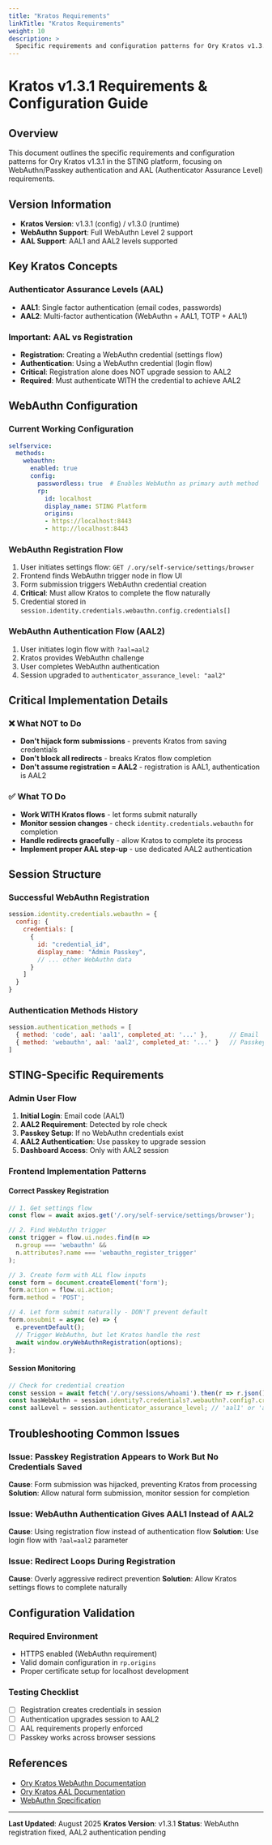 ```yaml
---
title: "Kratos Requirements"
linkTitle: "Kratos Requirements"
weight: 10
description: >
  Specific requirements and configuration patterns for Ory Kratos v1.3.1 in STING.
---
```


# Kratos v1.3.1 Requirements & Configuration Guide

## Overview
This document outlines the specific requirements and configuration patterns for Ory Kratos v1.3.1 in the STING platform, focusing on WebAuthn/Passkey authentication and AAL (Authenticator Assurance Level) requirements.

## Version Information
- **Kratos Version**: v1.3.1 (config) / v1.3.0 (runtime)
- **WebAuthn Support**: Full WebAuthn Level 2 support
- **AAL Support**: AAL1 and AAL2 levels supported

## Key Kratos Concepts

### Authenticator Assurance Levels (AAL)
- **AAL1**: Single factor authentication (email codes, passwords)
- **AAL2**: Multi-factor authentication (WebAuthn + AAL1, TOTP + AAL1)

### Important: AAL vs Registration
- **Registration**: Creating a WebAuthn credential (settings flow)
- **Authentication**: Using a WebAuthn credential (login flow)
- **Critical**: Registration alone does NOT upgrade session to AAL2
- **Required**: Must authenticate WITH the credential to achieve AAL2

## WebAuthn Configuration

### Current Working Configuration
```yaml
selfservice:
  methods:
    webauthn:
      enabled: true
      config:
        passwordless: true  # Enables WebAuthn as primary auth method
        rp:
          id: localhost
          display_name: STING Platform
          origins:
          - https://localhost:8443
          - http://localhost:8443
```

### WebAuthn Registration Flow
1. User initiates settings flow: `GET /.ory/self-service/settings/browser`
2. Frontend finds WebAuthn trigger node in flow UI
3. Form submission triggers WebAuthn credential creation
4. **Critical**: Must allow Kratos to complete the flow naturally
5. Credential stored in `session.identity.credentials.webauthn.config.credentials[]`

### WebAuthn Authentication Flow (AAL2)
1. User initiates login flow with `?aal=aal2`
2. Kratos provides WebAuthn challenge
3. User completes WebAuthn authentication
4. Session upgraded to `authenticator_assurance_level: "aal2"`

## Critical Implementation Details

### ❌ What NOT to Do
- **Don't hijack form submissions** - prevents Kratos from saving credentials
- **Don't block all redirects** - breaks Kratos flow completion
- **Don't assume registration = AAL2** - registration is AAL1, authentication is AAL2

### ✅ What TO Do
- **Work WITH Kratos flows** - let forms submit naturally
- **Monitor session changes** - check `identity.credentials.webauthn` for completion
- **Handle redirects gracefully** - allow Kratos to complete its process
- **Implement proper AAL step-up** - use dedicated AAL2 authentication

## Session Structure

### Successful WebAuthn Registration
```javascript
session.identity.credentials.webauthn = {
  config: {
    credentials: [
      {
        id: "credential_id",
        display_name: "Admin Passkey",
        // ... other WebAuthn data
      }
    ]
  }
}
```

### Authentication Methods History
```javascript
session.authentication_methods = [
  { method: 'code', aal: 'aal1', completed_at: '...' },      // Email
  { method: 'webauthn', aal: 'aal2', completed_at: '...' }   // Passkey auth (AAL2)
]
```

## STING-Specific Requirements

### Admin User Flow
1. **Initial Login**: Email code (AAL1)
2. **AAL2 Requirement**: Detected by role check
3. **Passkey Setup**: If no WebAuthn credentials exist
4. **AAL2 Authentication**: Use passkey to upgrade session
5. **Dashboard Access**: Only with AAL2 session

### Frontend Implementation Patterns

#### Correct Passkey Registration
```javascript
// 1. Get settings flow
const flow = await axios.get('/.ory/self-service/settings/browser');

// 2. Find WebAuthn trigger
const trigger = flow.ui.nodes.find(n => 
  n.group === 'webauthn' && 
  n.attributes?.name === 'webauthn_register_trigger'
);

// 3. Create form with ALL flow inputs
const form = document.createElement('form');
form.action = flow.ui.action;
form.method = 'POST';

// 4. Let form submit naturally - DON'T prevent default
form.onsubmit = async (e) => {
  e.preventDefault();
  // Trigger WebAuthn, but let Kratos handle the rest
  await window.oryWebAuthnRegistration(options);
};
```

#### Session Monitoring
```javascript
// Check for credential creation
const session = await fetch('/.ory/sessions/whoami').then(r => r.json());
const hasWebAuthn = session.identity?.credentials?.webauthn?.config?.credentials?.length > 0;
const aalLevel = session.authenticator_assurance_level; // 'aal1' or 'aal2'
```

## Troubleshooting Common Issues

### Issue: Passkey Registration Appears to Work But No Credentials Saved
**Cause**: Form submission was hijacked, preventing Kratos from processing
**Solution**: Allow natural form submission, monitor session for completion

### Issue: WebAuthn Authentication Gives AAL1 Instead of AAL2
**Cause**: Using registration flow instead of authentication flow
**Solution**: Use login flow with `?aal=aal2` parameter

### Issue: Redirect Loops During Registration
**Cause**: Overly aggressive redirect prevention
**Solution**: Allow Kratos settings flows to complete naturally

## Configuration Validation

### Required Environment
- HTTPS enabled (WebAuthn requirement)
- Valid domain configuration in `rp.origins`
- Proper certificate setup for localhost development

### Testing Checklist
- [ ] Registration creates credentials in session
- [ ] Authentication upgrades session to AAL2
- [ ] AAL requirements properly enforced
- [ ] Passkey works across browser sessions

## References
- [Ory Kratos WebAuthn Documentation](https://www.ory.sh/docs/kratos/mfa/webauthn-fido)
- [Ory Kratos AAL Documentation](https://www.ory.sh/docs/kratos/mfa/aal)
- [WebAuthn Specification](https://w3c.github.io/webauthn/)

---
**Last Updated**: August 2025
**Kratos Version**: v1.3.1
**Status**: WebAuthn registration fixed, AAL2 authentication pending